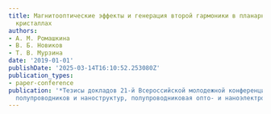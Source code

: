 ```yaml
---
title: Магнитооптические эффекты и генерация второй гармоники в планарных магнитоплазмонных
  кристаллах
authors:
- А. М. Ромашкина
- В. Б. Новиков
- Т. В. Мурзина
date: '2019-01-01'
publishDate: '2025-03-14T16:10:52.253080Z'
publication_types:
- paper-conference
publication: '*Тезисы докладов 21-й Всероссийской молодежной конференции dqФизика
  полупроводников и наноструктур, полупроводниковая опто- и наноэлектроникаdq*'
---
```

